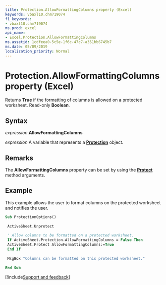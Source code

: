 ```yaml
---
title: Protection.AllowFormattingColumns property (Excel)
keywords: vbaxl10.chm719074
f1_keywords:
- vbaxl10.chm719074
ms.prod: excel
api_name:
- Excel.Protection.AllowFormattingColumns
ms.assetid: 1cdfeea0-5c5e-1f6c-47c7-a351bb6745b7
ms.date: 05/09/2019
localization_priority: Normal
---
```



# Protection.AllowFormattingColumns property (Excel)

Returns **True** if the formatting of columns is allowed on a protected worksheet. Read-only **Boolean**.


## Syntax

_expression_.**AllowFormattingColumns**

_expression_ A variable that represents a **[Protection](Excel.Protection.md)** object.


## Remarks

The **AllowFormattingColumns** property can be set by using the **[Protect](Excel.Worksheet.Protect.md)** method arguments.


## Example

This example allows the user to format columns on the protected worksheet and notifies the user.

```vb
Sub ProtectionOptions() 
 
 ActiveSheet.Unprotect 
 
 ' Allow columns to be formatted on a protected worksheet. 
 If ActiveSheet.Protection.AllowFormattingColumns = False Then 
 ActiveSheet.Protect AllowFormattingColumns:=True 
 End If 
 
 MsgBox "Columns can be formatted on this protected worksheet." 
 
End Sub
```




[!include[Support and feedback](~/includes/feedback-boilerplate.md)]